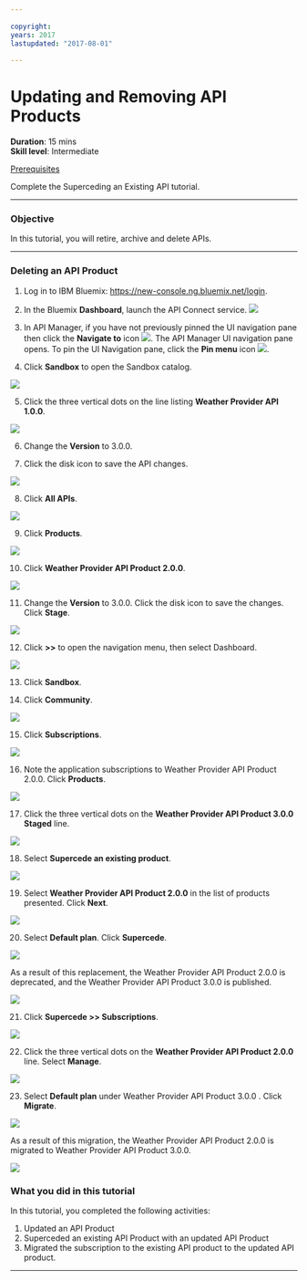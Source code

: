 ```yaml
---
 
copyright:
years: 2017
lastupdated: "2017-08-01"
 
---
```

# Updating and Removing API Products
**Duration**: 15 mins  
**Skill level**: Intermediate  

[Prerequisites](https://github.com/ibm-apiconnect/getting-started/blob/master/bluemix/0-prereq/README.md)

Complete the Superceding an Existing API tutorial.

---
### Objective
In this tutorial, you will retire, archive and delete APIs.

---
### Deleting an API Product
1. Log in to IBM Bluemix: https://new-console.ng.bluemix.net/login.

2. In the Bluemix **Dashboard**, launch the API Connect service.
![](images/Bluemix.png)

3. In API Manager, if you have not previously pinned the UI navigation pane then click the **Navigate to** icon ![](images/navigate-to.png).  The API Manager UI navigation pane opens. To pin the UI Navigation pane, click the **Pin menu** icon ![](images/pinned.png).

4. Click **Sandbox** to open the Sandbox catalog.  


![](images/del-sandbox-list.png)


5. Click the three vertical dots on the line listing **Weather Provider API 1.0.0**.  


![](images/del-prod-list1.png)


6. Change the **Version** to 3.0.0.


7. Click the disk icon to save the API changes.  


![](images/sup-change-version.png)


8. Click **All APIs**.  


![](images/rep-all-apis.png)


9. Click **Products**.  


![](images/sup-prods.png)

10.	Click **Weather Provider API Product 2.0.0**.  


![](images/sup-draft-prod-list.png)


11.	Change the **Version** to 3.0.0. Click the disk icon to save the changes. Click **Stage**.  


![](images/sup-change-prod-vers-3.png)


12.	Click **>>** to open the navigation menu, then select Dashboard.  


![](images/rep-dashboard.png)


13.	Click **Sandbox**.


14.	Click **Community**.  


![](images/sup-sand-dash.png)


15.	Click **Subscriptions**.  


![](images/sup-comm-orgs.png)


16.	Note the application subscriptions to Weather Provider API Product 2.0.0.  Click **Products**.  


![](images/sup-scriptions-200.png)  


17.	Click the three vertical dots on the **Weather Provider API Product 3.0.0 Staged** line.  


![](images/sup-stage-prod-3.png)


18.	Select **Supercede an existing product**.  


![](images/sup-super-prod.png)


19.	Select **Weather Provider API Product 2.0.0** in the list of products presented.  Click **Next**.  


![](images/sup-super-dialog-1.png)


20.	Select **Default plan**.  Click **Supercede**.  


![](images/sup-super-dialog-2.png)


As a result of this replacement, the Weather Provider API Product 2.0.0 is deprecated, and the Weather Provider API Product 3.0.0 is published.  


![](images/sup-dash-prods-3.png) 
 
21.	Click **Supercede >> Subscriptions**.  


![](images/sup-scriptions-200.png)

 
22.	Click the three vertical dots on the **Weather Provider API Product 2.0.0** line.  Select **Manage**.  


![](images/sup-dots-manage.png) 


23.	Select **Default plan** under Weather Provider API Product 3.0.0 .  Click **Migrate**.  


![](images/sup-migrate-dialog.png)


As a result of this migration, the Weather Provider API Product 2.0.0 is migrated to Weather Provider API Product 3.0.0.  


![](images/sup-migrated.png) 
 

 
### What you did in this tutorial
In this tutorial, you completed the following activities:
1. Updated an API Product
2. Superceded an existing API Product with an updated API Product
3. Migrated the subscription to the existing API product to the updated API product.

---
